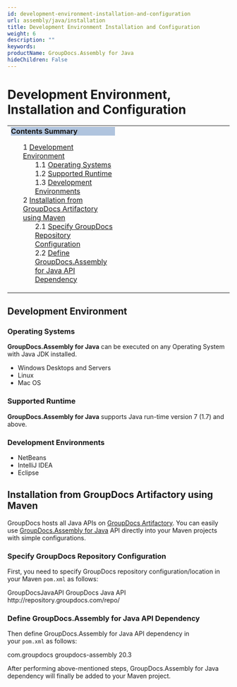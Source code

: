 ```yaml
---
id: development-environment-installation-and-configuration
url: assembly/java/installation
title: Development Environment Installation and Configuration
weight: 6
description: ""
keywords: 
productName: GroupDocs.Assembly for Java
hideChildren: False
---
```

# Development Environment, Installation and Configuration

<table class="sectionMacro" border="0" cellpadding="5" cellspacing="0" width="100%"><tbody><tr><td valign="top" width="50%"><div class="panel" style="border-top-width: 1px; border-right-width: 1px; border-bottom-width: 1px; border-left-width: 1px;"><div class="panelHeader" style="border-bottom-width: 1px; background-color: rgb(176, 196, 222);"><b>Contents Summary</b></div><div class="panelContent"><style type="text/css">div.rbtoc1593026731527 { padding-top: 0px; padding-right: 0px; padding-bottom: 0px; padding-left: 0px; }div.rbtoc1593026731527 ul { list-style-type: none; list-style-image: none; margin-left: 0px; }div.rbtoc1593026731527 li { margin-left: 0px; padding-left: 0px; }</style><div class="toc rbtoc1593026731527"><ul class="toc-indentation"><li><span class="TOCOutline">1</span> <a href="#DevelopmentEnvironment,InstallationandConfiguration-DevelopmentEnvironment">Development Environment</a><ul class="toc-indentation"><li><span class="TOCOutline">1.1</span> <a href="#DevelopmentEnvironment,InstallationandConfiguration-OperatingSystems">Operating Systems</a></li><li><span class="TOCOutline">1.2</span> <a href="#DevelopmentEnvironment,InstallationandConfiguration-SupportedRuntime">Supported Runtime</a></li><li><span class="TOCOutline">1.3</span> <a href="#DevelopmentEnvironment,InstallationandConfiguration-DevelopmentEnvironments">Development Environments</a></li></ul></li><li><span class="TOCOutline">2</span> <a href="#DevelopmentEnvironment,InstallationandConfiguration-InstallationfromGroupDocsArtifactoryusingMaven">Installation from GroupDocs Artifactory using Maven</a><ul class="toc-indentation"><li><span class="TOCOutline">2.1</span> <a href="#DevelopmentEnvironment,InstallationandConfiguration-SpecifyGroupDocsRepositoryConfiguration">Specify GroupDocs Repository Configuration</a></li><li><span class="TOCOutline">2.2</span> <a href="#DevelopmentEnvironment,InstallationandConfiguration-DefineGroupDocs.AssemblyforJavaAPIDependency">Define GroupDocs.Assembly for Java API Dependency</a></li></ul></li></ul></div></div></div></td><td valign="top">&nbsp;</td></tr></tbody></table>

## Development Environment

### Operating Systems

**GroupDocs.Assembly for Java** can be executed on any Operating System with Java JDK installed.

*   Windows Desktops and Servers
*   Linux
*   Mac OS

### Supported Runtime

**GroupDocs.Assembly for Java** supports Java run-time version 7 (1.7) and above.

### Development Environments

*   NetBeans
*   IntelliJ IDEA
*   Eclipse

## Installation from GroupDocs Artifactory using Maven

GroupDocs hosts all Java APIs on [GroupDocs Artifactory](https://repository.groupdocs.com/webapp/#/artifacts/browse/tree/General/repo). You can easily use [GroupDocs.Assembly for Java](https://artifact.groupdocs.com/webapp/#/artifacts/browse/tree/General/repo/com/groupdocs/groupdocs-assembly) API directly into your Maven projects with simple configurations.

### Specify GroupDocs Repository Configuration

First, you need to specify GroupDocs repository configuration/location in your Maven `pom.xml` as follows:

<repositories>
	<repository>
		<id>GroupDocsJavaAPI</id>
		<name>GroupDocs Java API</name>
		<url>http://repository.groupdocs.com/repo/</url>
	</repository>
</repositories>

### Define GroupDocs.Assembly for Java API Dependency

Then define GroupDocs.Assembly for Java API dependency in your `pom.xml` as follows:

<dependencies>
    <dependency>
        <groupId>com.groupdocs</groupId>
        <artifactId>groupdocs-assembly</artifactId>
        <version>20.3</version> 
    </dependency>
</dependencies>

After performing above-mentioned steps, GroupDocs.Assembly for Java dependency will finally be added to your Maven project.
